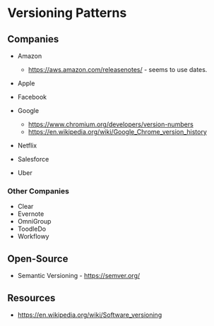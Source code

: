 # Versioning Patterns

## Companies

- Amazon
  - https://aws.amazon.com/releasenotes/ - seems to use dates.
- Apple
- Facebook
- Google
  - https://www.chromium.org/developers/version-numbers
  - https://en.wikipedia.org/wiki/Google_Chrome_version_history

- Netflix
- Salesforce
- Uber

### Other Companies

- Clear
- Evernote
- OmniGroup
- ToodleDo
- Workflowy

## Open-Source

- Semantic Versioning - https://semver.org/

## Resources
- https://en.wikipedia.org/wiki/Software_versioning
